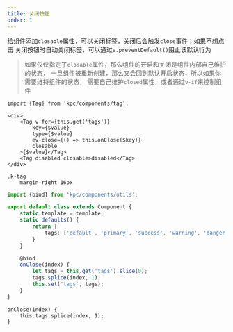 ```yaml
---
title: 关闭按钮
order: 1
---
```


给组件添加`closable`属性，可以关闭标签，关闭后会触发`close`事件；如果不想点击
关闭按钮时自动关闭标签，可以通过`e.preventDefault()`阻止该默认行为

> 如果仅仅指定了`closable`属性，那么组件的开启和关闭是组件内部自己维护的状态，
> 一旦组件被重新创建，那么又会回到默认开启状态，所以如果你需要维持组件的状态，
> 需要自己维护`closed`属性，或者通过`v-if`来控制组件

```vdt
import {Tag} from 'kpc/components/tag';

<div>
    <Tag v-for={this.get('tags')}
        key={$value}
        type={$value}
        ev-close={() => this.onClose($key)}
        closable
    >{$value}</Tag>
    <Tag disabled closable>disabled</Tag>
</div>
```

```styl
.k-tag
    margin-right 16px
```

```ts
import {bind} from 'kpc/components/utils';

export default class extends Component {
    static template = template;
    static defaults() {
        return {
            tags: ['default', 'primary', 'success', 'warning', 'danger']
        }
    }

    @bind
    onClose(index) {
        let tags = this.get('tags').slice(0);
        tags.splice(index, 1);
        this.set('tags', tags);
    }
}
```

```vue-methods
onClose(index) {
    this.tags.splice(index, 1);
}
```
